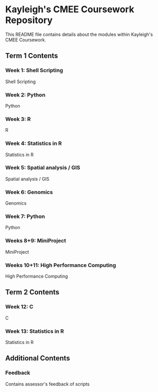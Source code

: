 # Kayleigh's CMEE Coursework Repository

This README file contains details about the modules within Kayleigh's CMEE Coursework.


## Term 1 Contents
### Week 1: Shell Scripting
Shell Scripting <br />
### Week 2: Python
Python <br />
### Week 3: R
R <br />
### Week 4: Statistics in R
Statistics in R <br />
### Week 5: Spatial analysis / GIS
Spatial analysis / GIS <br />
### Week 6: Genomics
Genomics <br />
### Week 7: Python
Python <br />
### Weeks 8+9: MiniProject
MiniProject <br />
### Weeks 10+11: High Performance Computing
High Performance Computing <br />

## Term 2 Contents
### Week 12: C
C <br />
### Week 13: Statistics in R
Statistics in R <br />

## Additional Contents
### Feedback
Contains assessor's feedback of scripts <br />





